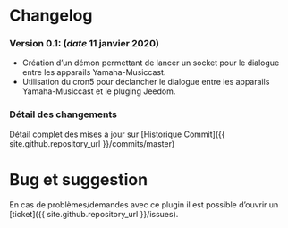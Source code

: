 # Changelog

### Version 0.1: (**_date_** 11 janvier 2020)

* Création d’un démon permettant de lancer un socket pour le dialogue entre les apparails Yamaha-Musiccast.
* Utilisation du cron5 pour déclancher le dialogue entre les apparails Yamaha-Musiccast et le pluging Jeedom.

### Détail des changements

Détail complet des mises à jour sur [Historique Commit]({{ site.github.repository_url }}/commits/master)

# Bug et suggestion

En cas de problèmes/demandes avec ce plugin il est possible d’ouvrir un [ticket]({{ site.github.repository_url }}/issues).
